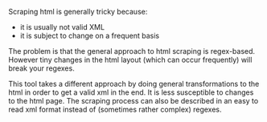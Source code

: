 Scraping html is generally tricky because:

- it is usually not valid XML
- it is subject to change on a frequent basis

The problem is that the general approach to html scraping is regex-based. 
However tiny changes in the html layout (which can occur frequently) will break your regexes.

This tool takes a different approach by doing general transformations to the html in order to get a valid xml in the end.
It is less susceptible to changes to the html page.
The scraping process can also be described in an easy to read xml format instead of (sometimes rather complex) regexes.
